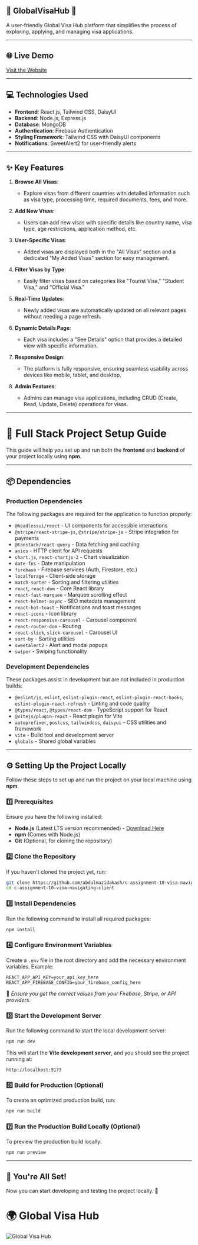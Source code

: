 <!--1. project banner image -->
## 🌟 GlobalVisaHub 🚀


<!--2. project overview -->

A user-friendly Global Visa Hub platform that simplifies the process of exploring, applying, and managing visa applications.

---

<!--3. live project links and other relevant resources -->

## 🌐 Live Demo
[Visit the Website](https://assignment-10-global-visa-hub-akash.netlify.app/)

---

<!--4. main technologies used list -->

## ‍💻 Technologies Used

- **Frontend**: React.js, Tailwind CSS, DaisyUI
- **Backend**: Node.js, Express.js
- **Database**: MongoDB
- **Authentication**: Firebase Authentication
- **Styling Framework**: Tailwind CSS with DaisyUI components
- **Notifications**: SweetAlert2 for user-friendly alerts

---

<!--5. core features of the project -->

## ✨ Key Features

1. **Browse All Visas**: 
   - Explore visas from different countries with detailed information such as visa type, processing time, required documents, fees, and more.

2. **Add New Visas**: 
   - Users can add new visas with specific details like country name, visa type, age restrictions, application method, etc.

3. **User-Specific Visas**:
   - Added visas are displayed both in the "All Visas" section and a dedicated "My Added Visas" section for easy management.

4. **Filter Visas by Type**:
   - Easily filter visas based on categories like "Tourist Visa," "Student Visa," and "Official Visa."

5. **Real-Time Updates**:
   - Newly added visas are automatically updated on all relevant pages without needing a page refresh.

6. **Dynamic Details Page**:
   - Each visa includes a "See Details" option that provides a detailed view with specific information.

7. **Responsive Design**:
   - The platform is fully responsive, ensuring seamless usability across devices like mobile, tablet, and desktop.

8. **Admin Features**:
   - Admins can manage visa applications, including CRUD (Create, Read, Update, Delete) operations for visas.

---

<!--
6. mention the dependencies used list &
7. step by step guide on how to run the project locally
 -->

# 🚀 Full Stack Project Setup Guide  

This guide will help you set up and run both the **frontend** and **backend** of your project locally using **npm**.  

---  

## 📦 Dependencies  

### **Production Dependencies**  
The following packages are required for the application to function properly:  

- `@headlessui/react` - UI components for accessible interactions  
- `@stripe/react-stripe-js`, `@stripe/stripe-js` - Stripe integration for payments  
- `@tanstack/react-query` - Data fetching and caching  
- `axios` - HTTP client for API requests  
- `chart.js`, `react-chartjs-2` - Chart visualization  
- `date-fns` - Date manipulation  
- `firebase` - Firebase services (Auth, Firestore, etc.)  
- `localforage` - Client-side storage  
- `match-sorter` - Sorting and filtering utilities  
- `react`, `react-dom` - Core React library  
- `react-fast-marquee` - Marquee scrolling effect  
- `react-helmet-async` - SEO metadata management  
- `react-hot-toast` - Notifications and toast messages  
- `react-icons` - Icon library  
- `react-responsive-carousel` - Carousel component  
- `react-router-dom` - Routing  
- `react-slick`, `slick-carousel` - Carousel UI  
- `sort-by` - Sorting utilities  
- `sweetalert2` - Alert and modal popups  
- `swiper` - Swiping functionality  

### **Development Dependencies**  
These packages assist in development but are not included in production builds:  

- `@eslint/js`, `eslint`, `eslint-plugin-react`, `eslint-plugin-react-hooks`, `eslint-plugin-react-refresh` - Linting and code quality  
- `@types/react`, `@types/react-dom` - TypeScript support for React  
- `@vitejs/plugin-react` - React plugin for Vite  
- `autoprefixer`, `postcss`, `tailwindcss`, `daisyui` - CSS utilities and framework  
- `vite` - Build tool and development server  
- `globals` - Shared global variables  

---

## ⚙️ **Setting Up the Project Locally**  

Follow these steps to set up and run the project on your local machine using **npm**.

### **1️⃣ Prerequisites**  
Ensure you have the following installed:  
- **Node.js** (Latest LTS version recommended) - [Download Here](https://nodejs.org/)  
- **npm** (Comes with Node.js)  
- **Git** (Optional, for cloning the repository)  

### **2️⃣ Clone the Repository**  
If you haven't cloned the project yet, run:  
```sh
git clone https://github.com/abdulmazidakash/c-assignment-10-visa-navigating-client.git
cd c-assignment-10-visa-navigating-client
```

### **3️⃣ Install Dependencies**  
Run the following command to install all required packages:  
```sh
npm install
```

### **4️⃣ Configure Environment Variables**  
Create a `.env` file in the root directory and add the necessary environment variables. Example:  
```
REACT_APP_API_KEY=your_api_key_here
REACT_APP_FIREBASE_CONFIG=your_firebase_config_here
```
📌 *Ensure you get the correct values from your Firebase, Stripe, or API providers.*  

### **5️⃣ Start the Development Server**  
Run the following command to start the local development server:  
```sh
npm run dev
```
This will start the **Vite development server**, and you should see the project running at:  
```
http://localhost:5173
```

### **6️⃣ Build for Production (Optional)**  
To create an optimized production build, run:  
```sh
npm run build
```

### **7️⃣ Run the Production Build Locally (Optional)**  
To preview the production build locally:  
```sh
npm run preview
```

---

## 🎯 **You're All Set!**  
Now you can start developing and testing the project locally. 🚀 

# 🌍 Global Visa Hub

![Global Visa Hub](src/assets/global-visa-hub.png)


